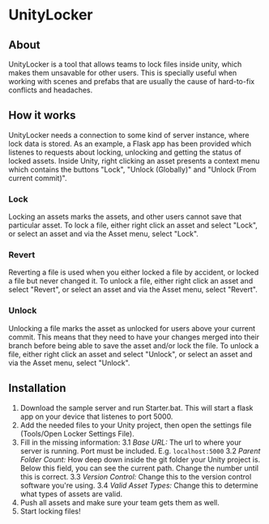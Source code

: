 # UnityLocker
## About
UnityLocker is a tool that allows teams to lock files inside unity, which makes them unsavable for other users. This is specially useful when working with scenes and prefabs that are usually the cause of hard-to-fix conflicts and headaches.

## How it works
UnityLocker needs a connection to some kind of server instance, where lock data is stored. As an example, a Flask app has been provided which listenes to requests about locking, unlocking and getting the status of locked assets. 
Inside Unity, right clicking an asset presents a context menu which contains the buttons "Lock", "Unlock (Globally)" and "Unlock (From current commit)".

### Lock
Locking an assets marks the assets, and other users cannot save that particular asset. To lock a file, either right click an asset and select "Lock", or select an asset and via the Asset menu, select "Lock".

### Revert
Reverting a file is used when you either locked a file by accident, or locked a file but never changed it. To unlock a file, either right click an asset and select "Revert", or select an asset and via the Asset menu, select "Revert".

### Unlock
Unlocking a file marks the asset as unlocked for users above your current commit. This means that they need to have your changes merged into their branch before being able to save the asset and/or lock the file. To unlock a file, either right click an asset and select "Unlock", or select an asset and via the Asset menu, select "Unlock".

## Installation
1. Download the sample server and run Starter.bat. This will start a flask app on your device that listenes to port 5000.
2. Add the needed files to your Unity project, then open the settings file (Tools/Open Locker Settings File).
3. Fill in the missing information:
3.1 _Base URL:_ The url to where your server is running. Port must be included. E.g. `localhost:5000`
3.2 _Parent Folder Count:_ How deep down inside the git folder your Unity project is. Below this field, you can see the current path. Change the number until this is correct.
3.3 _Version Control:_ Change this to the version control software you're using.
3.4 _Valid Asset Types:_ Change this to determine what types of assets are valid.
4. Push all assets and make sure your team gets them as well.
5. Start locking files!
